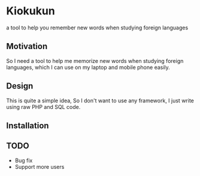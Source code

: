 # Kiokukun

a tool to help you remember new words when studying foreign languages

## Motivation

So I need a tool to help me memorize new words when studying foreign languages,
which I can use on my laptop and mobile phone easily.

## Design

This is quite a simple idea,
So I don't want to use any framework,
I just write using raw PHP and SQL code.

## Installation

## TODO

* Bug fix
* Support more users
  
